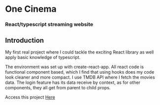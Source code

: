 <h1> One Cinema </h1>
<h3> React/typescript streaming website </h2>

<h2> Introduction </h2>
<p> My first real project where I could tackle the exciting React library as well apply basic knowledge of typescript.</p>
<p> 
  The environment was set up with create-react-app. All react code is functional component based, which I find that using hooks does my code look cleaner and more compact.
  I use TMDB API where I fetch the movies data. The login feature has its data receive by context, as for other components, they all get from parent to child props.
</p>


Access this project <a href="https://pedantic-northcutt-1aa55c.netlify.app" target="_blank">Here</a>
